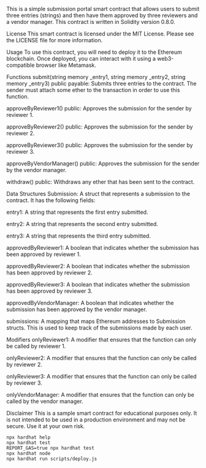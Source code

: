 This is a simple submission portal smart contract that allows users to submit three entries (strings) and then have them approved by three reviewers and a vendor manager. This contract is written in Solidity version 0.8.0.

License
This smart contract is licensed under the MIT License. Please see the LICENSE file for more information.

Usage
To use this contract, you will need to deploy it to the Ethereum blockchain. Once deployed, you can interact with it using a web3-compatible browser like Metamask.

Functions
submit(string memory _entry1, string memory _entry2, string memory _entry3) public payable: Submits three entries to the contract. The sender must attach some ether to the transaction in order to use this function.

approveByReviewer1() public: Approves the submission for the sender by reviewer 1.

approveByReviewer2() public: Approves the submission for the sender by reviewer 2.

approveByReviewer3() public: Approves the submission for the sender by reviewer 3.

approveByVendorManager() public: Approves the submission for the sender by the vendor manager.

withdraw() public: Withdraws any ether that has been sent to the contract.

Data Structures
Submission: A struct that represents a submission to the contract. It has the following fields:

entry1: A string that represents the first entry submitted.

entry2: A string that represents the second entry submitted.

entry3: A string that represents the third entry submitted.

approvedByReviewer1: A boolean that indicates whether the submission has been approved by reviewer 1.

approvedByReviewer2: A boolean that indicates whether the submission has been approved by reviewer 2.

approvedByReviewer3: A boolean that indicates whether the submission has been approved by reviewer 3.

approvedByVendorManager: A boolean that indicates whether the submission has been approved by the vendor manager.

submissions: A mapping that maps Ethereum addresses to Submission structs. This is used to keep track of the submissions made by each user.

Modifiers
onlyReviewer1: A modifier that ensures that the function can only be called by reviewer 1.

onlyReviewer2: A modifier that ensures that the function can only be called by reviewer 2.

onlyReviewer3: A modifier that ensures that the function can only be called by reviewer 3.

onlyVendorManager: A modifier that ensures that the function can only be called by the vendor manager.

Disclaimer
This is a sample smart contract for educational purposes only. It is not intended to be used in a production environment and may not be secure. Use it at your own risk.

```shell
npx hardhat help
npx hardhat test
REPORT_GAS=true npx hardhat test
npx hardhat node
npx hardhat run scripts/deploy.js
```
